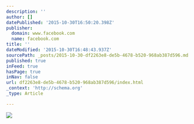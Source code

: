 ```yaml
---
description: ''
author: []
datePublished: '2015-10-30T16:50:20.398Z'
publisher:
  domain: www.facebook.com
  name: facebook.com
title: ''
dateModified: '2015-10-30T16:48:43.937Z'
sourcePath: _posts/2015-10-30-df2263e8-de5b-4678-b520-968ab387d596.md
published: true
inFeed: true
hasPage: true
inNav: false
url: df2263e8-de5b-4678-b520-968ab387d596/index.html
_context: 'http://schema.org'
_type: Article

---
```

![](https://scontent-ord1-1.xx.fbcdn.net/hphotos-prn2/v/t1.0-9/3342_202021065264_3971351_n.jpg?oh=9f040928dffc333ba03295e2b70cabd4&oe=56B8D2A0)